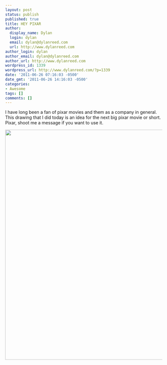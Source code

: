 ```yaml
---
layout: post
status: publish
published: true
title: HEY PIXAR
author:
  display_name: Dylan
  login: dylan
  email: dylan@dylanreed.com
  url: http://www.dylanreed.com
author_login: dylan
author_email: dylan@dylanreed.com
author_url: http://www.dylanreed.com
wordpress_id: 1339
wordpress_url: http://www.dylanreed.com/?p=1339
date: '2011-06-26 07:16:03 -0500'
date_gmt: '2011-06-26 14:16:03 -0500'
categories:
- Awesome
tags: []
comments: []
---
```

<p>I have long been a fan of pixar movies and them as a company in general. This drawing that I did today is an idea for the next big pixar movie or short. Pixar, shoot me a message if you want to use it.</p>
<p style="text-align: center;"><a href="http://fancycadaver.com/2011/06/26/space-gophers-in-space/"><img class="aligncenter" title="Space Gophers" src="http://fancycadaver.com/wp-content/uploads/2011/06/SpaceGophersSmall.jpg" alt="" width="570" height="737" /></a></p></p>
